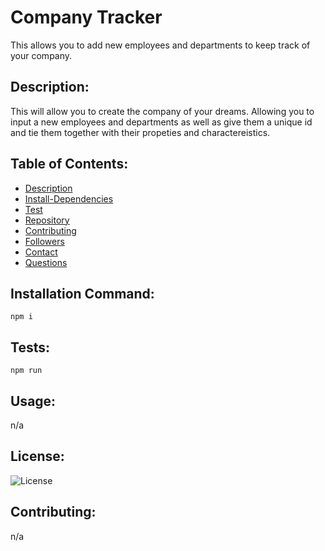# Company Tracker

This allows you to add new employees and departments to keep track of your company.

## Description:

This will allow you to create the company of your dreams. Allowing you to input a new employees and departments as well as give them a unique id and tie them together with their propeties and charactereistics.

## Table of Contents:

- [Description](#Description)
- [Install-Dependencies](#Install-Dependencies)
- [Test](#Test)
- [Repository](#Repository)
- [Contributing](#Contributing)
- [Followers](#Followers)
- [Contact](#Contact)
- [Questions](#Questions)

## Installation Command:

`npm i`

## Tests:

`npm run`

## Usage:

n/a

## License:

![License](https://img.shields.io/badge/license-MIT-green.svg)

## Contributing:

n/a
